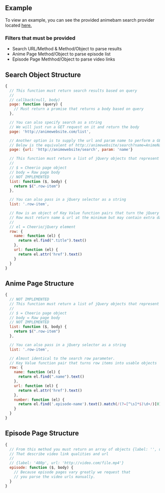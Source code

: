 ## Example

To view an example, you can see the provided animebam search provider located [here.](https://github.com/roflmuffin/aniscrape-animebam)

### Filters that must be provided
  - Search URL/Method & Method/Object to parse results
  - Anime Page Method/Object to parse episode list
  - Episode Page Methhod/Object to parse video links

## Search Object Structure
```js
{
  // This function must return search results based on query
  //
  // callback(null, body)
  page: function (query) {
    // Must return a promise that returns a body based on query
  },

  // You can also specify search as a string
  // We will just run a GET request on it and return the body
  page: 'http://animewebsite.com/list',

  // Another option is to supply the url and param name to perform a GET query
  // Below is the equivalent of http://animewebsite/search?name=AnimeName
  page: {url: 'http://animewebsite/search', param: 'name'}

  // This function must return a list of jQuery objects that represent a search result item
  //
  // $ = Cheerio page object
  // body = Raw page body
  // NOT IMPLEMENTED
  list: function ($, body) {
    return $(".row-item")
  },

  // You can also pass in a jQuery selector as a string
  list: '.row-item',   

  // Row is an object of Key Value function pairs that turn the jQuery row into data
  // Row must return name & url at the minimum but may contain extra data.
  //
  // el = Cheerio/jQuery element
  row: {
    name: function (el) {
      return el.find(".title").text()
    },
    url: function (el) {
      return el.attr('href').text()
    }
  }
}
```

## Anime Page Structure
```js
{
  // NOT IMPLEMENTED
  // This function must return a list of jQuery objects that represent a search result item
  //
  // $ = Cheerio page object
  // body = Raw page body
  // NOT IMPLEMENTED
  list: function ($, body) {
    return $(".row-item")
  },

  // You can also pass in a jQuery selector as a string
  list: '.row-item',

  // Almost identical to the search row parameter.
  // Key Value function pair that turns row items into usable objects
  row: {
    name: function (el) {
      return el.find(".name").text()
    },
    url: function (el) {
      return el.attr('href').text()
    },
    number: function (el) {
      return el.find('.episode-name').text().match(/(?=[^\s]*$)\d+/)[0]
    }
  }
}
```

## Episode Page Structure
```js
{
  // From this method you must return an array of objects {label: '', url: ''}
  // That describe video link qualities and url
  //
  // {label: '480p', url: 'http://video.com/file.mp4'}
  episode: function ($, body) {
    // Because episode pages vary greatly we request that
    // you parse the video urls manually.
  }
}
```
